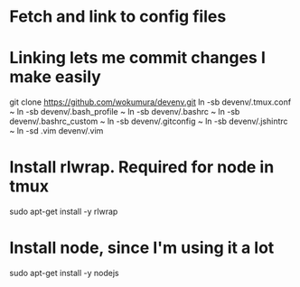 # Fetch and link to config files
# Linking lets me commit changes I make easily
git clone https://github.com/wokumura/devenv.git
ln -sb devenv/.tmux.conf ~
ln -sb devenv/.bash_profile ~
ln -sb devenv/.bashrc ~
ln -sb devenv/.bashrc_custom ~
ln -sb devenv/.gitconfig ~
ln -sb devenv/.jshintrc ~
ln -sd .vim devenv/.vim 

# Install rlwrap. Required for node in tmux
sudo apt-get install -y rlwrap

# Install node, since I'm using it a lot
sudo apt-get install -y nodejs
